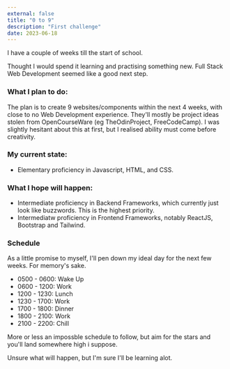 ```yaml
---
external: false
title: "0 to 9"
description: "First challenge"
date: 2023-06-18
---
```


I have a couple of weeks till the start of school.

Thought I would spend it learning and practising something new. Full Stack Web Development seemed like a good next step.

### What I plan to do:

The plan is to create 9 websites/components within the next 4 weeks, with close to no Web Development experience. They'll mostly be project ideas stolen from OpenCourseWare (eg TheOdinProject, FreeCodeCamp). I was slightly hesitant about this at first, but I realised ability must come before creativity.

### My current state:
- Elementary proficiency in Javascript, HTML, and CSS.

### What I hope will happen:
- Intermediate proficiency in Backend Frameworks, which currently just look like buzzwords. This is the highest priority.
- Intermediatw proficiency in Frontend Frameworks, notably ReactJS, Bootstrap and Tailwind.

### Schedule
As a little promise to myself, I'll pen down my ideal day for the next few weeks. For memory's sake.

- 0500 - 0600: Wake Up
- 0600 - 1200: Work
- 1200 - 1230: Lunch
- 1230 - 1700: Work
- 1700 - 1800: Dinner
- 1800 - 2100: Work
- 2100 - 2200: Chill

More or less an impossble schedule to follow, but aim for the stars and you'll land somewhere high i suppose.

Unsure what will happen, but I'm sure I'll be learning alot.
